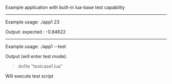 
Example application with built-in lua-base test capability

---------------------------------

Example usage:
./app1 23

Output:
expected : -0.84622

---------------------------------

Example usage:
./app1 --test

Output (will enter test mode):
> dofile "testcase1.lua"

Will execute test script


